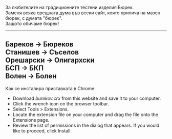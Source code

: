 За любителите на традиционните тестени изделия Бюрек.   
Заменя всяка срещната дума във всеки сайт, която прилича на мазен бюрек, с думата "бюрек".   
Защото обичаме бюрек!

---

Бареков -> Бюреков   
Станишев -> Съселов   
Орешарски -> Олигархски   
БСП -> БКП   
Волен -> Болен
---

Как се инсталира приставката в Chrome:

* Download  *burekov.crx*  from this website and save it to your computer.   
* Click the wrench icon on the browser toolbar.   
* Select Tools > Extensions.   
* Locate the extension file on your computer and drag the file onto the Extensions page.   
* Review the list of permissions in the dialog that appears. If you would like to proceed, click Install.   

